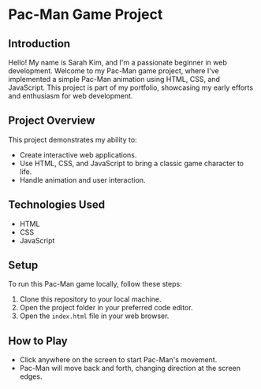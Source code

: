 # Pac-Man Game Project

## Introduction

Hello! My name is Sarah Kim, and I'm a passionate beginner in web development. Welcome to my Pac-Man game project, where I've implemented a simple Pac-Man animation using HTML, CSS, and JavaScript. This project is part of my portfolio, showcasing my early efforts and enthusiasm for web development.

## Project Overview

This project demonstrates my ability to:

- Create interactive web applications.
- Use HTML, CSS, and JavaScript to bring a classic game character to life.
- Handle animation and user interaction.

## Technologies Used

- HTML
- CSS
- JavaScript

## Setup

To run this Pac-Man game locally, follow these steps:

1. Clone this repository to your local machine.
2. Open the project folder in your preferred code editor.
3. Open the `index.html` file in your web browser.

## How to Play

- Click anywhere on the screen to start Pac-Man's movement.
- Pac-Man will move back and forth, changing direction at the screen edges.
